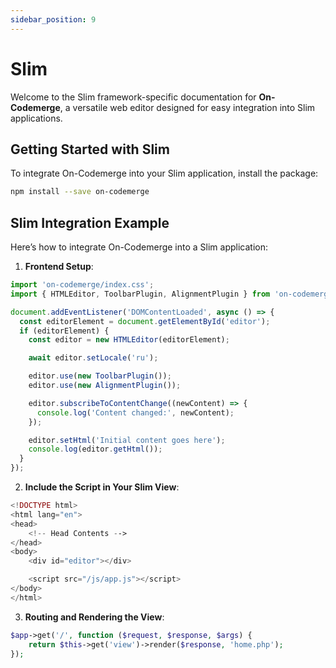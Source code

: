 ```yaml
---
sidebar_position: 9
---
```


# Slim

Welcome to the Slim framework-specific documentation for **On-Codemerge**, a versatile web editor designed for easy integration into Slim applications.

## Getting Started with Slim

To integrate On-Codemerge into your Slim application, install the package:

```bash
npm install --save on-codemerge
```

## Slim Integration Example

Here’s how to integrate On-Codemerge into a Slim application:

1. **Frontend Setup**:

```javascript title="public/js/app.js"
import 'on-codemerge/index.css';
import { HTMLEditor, ToolbarPlugin, AlignmentPlugin } from 'on-codemerge';

document.addEventListener('DOMContentLoaded', async () => {
  const editorElement = document.getElementById('editor');
  if (editorElement) {
    const editor = new HTMLEditor(editorElement);

    await editor.setLocale('ru');

    editor.use(new ToolbarPlugin());
    editor.use(new AlignmentPlugin());

    editor.subscribeToContentChange((newContent) => {
      console.log('Content changed:', newContent);
    });

    editor.setHtml('Initial content goes here');
    console.log(editor.getHtml());
  }
});
```

2. **Include the Script in Your Slim View**:

```php title="templates/home.php"
<!DOCTYPE html>
<html lang="en">
<head>
    <!-- Head Contents -->
</head>
<body>
    <div id="editor"></div>

    <script src="/js/app.js"></script>
</body>
</html>
```

3. **Routing and Rendering the View**:

```php title="routes.php"
$app->get('/', function ($request, $response, $args) {
    return $this->get('view')->render($response, 'home.php');
});
```
